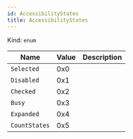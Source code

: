 ```yaml
---
id: AccessibilityStates
title: AccessibilityStates
---
```


Kind: `enum`

| Name |  Value | Description |
|--|--|--|
|`Selected` | 0x0  |  |
|`Disabled` | 0x1  |  |
|`Checked` | 0x2  |  |
|`Busy` | 0x3  |  |
|`Expanded` | 0x4  |  |
|`CountStates` | 0x5  |  |
